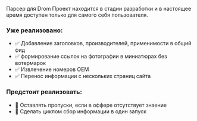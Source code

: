 Парсер для Drom
Проект находится в стадии разработки и в настоящее время доступен только для самого себя пользователя.
### Уже реализовано:
* ✅ Добавление заголовков, производителей, применимости в общий фид
* ✅ формирование ссылок на фотографии в миниатюрах без вотермарок
* ✅ Извлечение номеров OEM
* ✅ Перенос информации с нескольких страниц сайта


### Предстоит реализовать:
* 🔲 Оставлять пропуски, если в оффере отсутствует знаение
* 🔲 Сделать циклом сбор информации в один запуск
